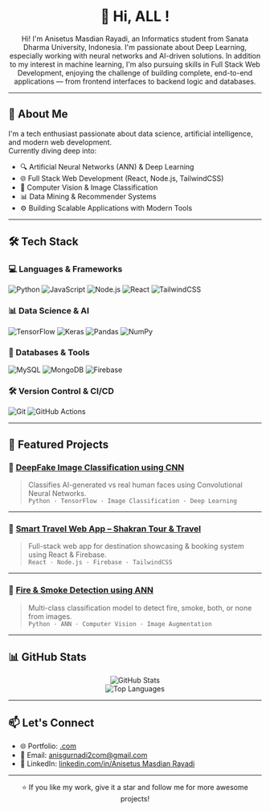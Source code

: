 <h1 align="center">👋 Hi, ALL !</h1>

<p align="center">
Hi! I'm Anisetus Masdian Rayadi, an Informatics student from Sanata Dharma University, Indonesia.
I'm passionate about Deep Learning, especially working with neural networks and AI-driven solutions.
In addition to my interest in machine learning, I'm also pursuing skills in Full Stack Web Development, enjoying the challenge of building complete, end-to-end applications — from frontend interfaces to backend logic and databases.
</p>

---

## 💼 About Me

I'm a tech enthusiast passionate about data science, artificial intelligence, and modern web development.  
Currently diving deep into:

- 🔍 Artificial Neural Networks (ANN) & Deep Learning  
- 🌐 Full Stack Web Development (React, Node.js, TailwindCSS)  
- 🧠 Computer Vision & Image Classification  
- 📊 Data Mining & Recommender Systems  
- ⚙️ Building Scalable Applications with Modern Tools

---

## 🛠 Tech Stack

### 💻 Languages & Frameworks
![Python](https://img.shields.io/badge/Python-3776AB?style=for-the-badge&logo=python&logoColor=white)
![JavaScript](https://img.shields.io/badge/JavaScript-F7DF1E?style=for-the-badge&logo=javascript&logoColor=black)
![Node.js](https://img.shields.io/badge/Node.js-339933?style=for-the-badge&logo=node.js&logoColor=white)
![React](https://img.shields.io/badge/React-61DAFB?style=for-the-badge&logo=react&logoColor=black)
![TailwindCSS](https://img.shields.io/badge/TailwindCSS-06B6D4?style=for-the-badge&logo=tailwind-css&logoColor=white)

### 📊 Data Science & AI
![TensorFlow](https://img.shields.io/badge/TensorFlow-FF6F00?style=for-the-badge&logo=tensorflow&logoColor=white)
![Keras](https://img.shields.io/badge/Keras-D00000?style=for-the-badge&logo=keras&logoColor=white)
![Pandas](https://img.shields.io/badge/Pandas-150458?style=for-the-badge&logo=pandas&logoColor=white)
![NumPy](https://img.shields.io/badge/NumPy-013243?style=for-the-badge&logo=numpy&logoColor=white)

### 💾 Databases & Tools
![MySQL](https://img.shields.io/badge/MySQL-4479A1?style=for-the-badge&logo=mysql&logoColor=white)
![MongoDB](https://img.shields.io/badge/MongoDB-47A248?style=for-the-badge&logo=mongodb&logoColor=white)
![Firebase](https://img.shields.io/badge/Firebase-FFCA28?style=for-the-badge&logo=firebase&logoColor=black)

### 🛠 Version Control & CI/CD
![Git](https://img.shields.io/badge/Git-F05032?style=for-the-badge&logo=git&logoColor=white)
![GitHub Actions](https://img.shields.io/badge/GitHub%20Actions-2088FF?style=for-the-badge&logo=github-actions&logoColor=white)

---

## 🚀 Featured Projects

### 🔹 [DeepFake Image Classification using CNN](https://github.com/Realpusing/deepfake-detector)  
> Classifies AI-generated vs real human faces using Convolutional Neural Networks.  
> `Python · TensorFlow · Image Classification · Deep Learning`

---

### 🔹 [Smart Travel Web App – Shakran Tour & Travel](https://github.com/Realpusing/shakran-tour)  
> Full-stack web app for destination showcasing & booking system using React & Firebase.  
> `React · Node.js · Firebase · TailwindCSS`

---

### 🔹 [Fire & Smoke Detection using ANN](https://github.com/Realpusing/fire-smoke-detector)  
> Multi-class classification model to detect fire, smoke, both, or none from images.  
> `Python · ANN · Computer Vision · Image Augmentation`

---

## 📊 GitHub Stats

<p align="center">
  <img src="https://github-readme-stats.vercel.app/api?username=Realpusing&show_icons=true&theme=radical" alt="GitHub Stats" />
  <br/>
  <img src="https://github-readme-stats.vercel.app/api/top-langs/?username=Realpusing&layout=compact&theme=radical" alt="Top Languages" />
</p>

---

## 📫 Let's Connect

- 🌐 Portfolio: [.com](https://yourwebsite.com)
- 📧 Email: anisgurnadi2com@gmail.com
- 💼 LinkedIn: [linkedin.com/in/Anisetus Masdian Rayadi](https://www.linkedin.com/in/anisetus-rayadi-580703255/)

---

<p align="center">
  ⭐️ If you like my work, give it a star and follow me for more awesome projects!
</p>
